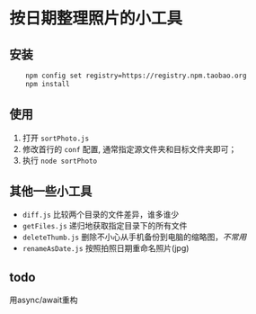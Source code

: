 # 按日期整理照片的小工具

## 安装
```bash
	npm config set registry=https://registry.npm.taobao.org
    npm install
```
## 使用
1. 打开 `sortPhoto.js` 
2. 修改首行的 `conf` 配置, 通常指定源文件夹和目标文件夹即可；
3. 执行 `node sortPhoto`

## 其他一些小工具

- `diff.js` 比较两个目录的文件差异，谁多谁少
- `getFiles.js` 递归地获取指定目录下的所有文件
- `deleteThumb.js` 删除不小心从手机备份到电脑的缩略图，_不常用_
- `renameAsDate.js` 按照拍照日期重命名照片(jpg)

## todo
用async/await重构